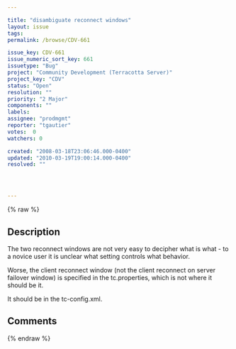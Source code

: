 ```yaml
---

title: "disambiguate reconnect windows"
layout: issue
tags: 
permalink: /browse/CDV-661

issue_key: CDV-661
issue_numeric_sort_key: 661
issuetype: "Bug"
project: "Community Development (Terracotta Server)"
project_key: "CDV"
status: "Open"
resolution: ""
priority: "2 Major"
components: ""
labels: 
assignee: "prodmgmt"
reporter: "tgautier"
votes:  0
watchers: 0

created: "2008-03-18T23:06:46.000-0400"
updated: "2010-03-19T19:00:14.000-0400"
resolved: ""




---
```


{% raw %}

## Description

<div markdown="1" class="description">

The two reconnect windows are not very easy to decipher what is what - to a novice user it is unclear what setting controls what behavior.

Worse, the client reconnect window (not the client reconnect on server failover window) is specified in the tc.properties, which is not where it should be it.

It should be in the tc-config.xml.



</div>

## Comments



{% endraw %}
